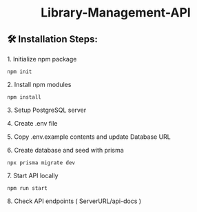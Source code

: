 <h1 align="center" id="title">Library-Management-API</h1>

<h2>🛠️ Installation Steps:</h2>

<p>1. Initialize npm package</p>

```
npm init
```

<p>2. Install npm modules</p>

```
npm install
```

<p>3. Setup PostgreSQL server</p>

<p>4. Create .env file</p>

<p>5. Copy .env.example contents and update Database URL</p>

<p>6. Create database and seed with prisma</p>

```
npx prisma migrate dev
```

<p>7. Start API locally</p>

```
npm run start
```

<p>8. Check API endpoints ( ServerURL/api-docs )</p>